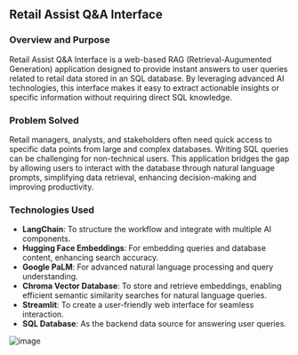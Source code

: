 ## Retail Assist Q&A Interface  

### Overview and Purpose  
Retail Assist Q&A Interface is a web-based RAG (Retrieval-Augumented Generation) application designed to provide instant answers to user queries related to retail data stored in an SQL database. By leveraging advanced AI technologies, this interface makes it easy to extract actionable insights or specific information without requiring direct SQL knowledge.  

### Problem Solved  
Retail managers, analysts, and stakeholders often need quick access to specific data points from large and complex databases. Writing SQL queries can be challenging for non-technical users. This application bridges the gap by allowing users to interact with the database through natural language prompts, simplifying data retrieval, enhancing decision-making and improving productivity.  

### Technologies Used  
- **LangChain**: To structure the workflow and integrate with multiple AI components.  
- **Hugging Face Embeddings**: For embedding queries and database content, enhancing search accuracy.  
- **Google PaLM**: For advanced natural language processing and query understanding.
- **Chroma Vector Database**: To store and retrieve embeddings, enabling efficient semantic similarity searches for natural language queries.  
- **Streamlit**: To create a user-friendly web interface for seamless interaction.  
- **SQL Database**: As the backend data source for answering user queries.

![image](https://github.com/user-attachments/assets/f2af9cf4-df85-4096-924b-05378ea20e84)

